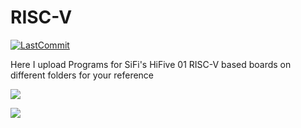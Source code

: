 # RISC-V

[![LastCommit](https://img.shields.io/github/last-commit/balaji303/Data.svg?style=social)](https://github.com/balaji303/Data/commits/master)

Here I upload Programs for SiFi's HiFive 01 RISC-V based boards on different folders for your reference

[![](https://badges.greenkeeper.io/nRFCloud/aws-lambda-logging.svg)](https://greenkeeper.io/)


<a href="https://opencollective.com/shields#backers" target="_blank"><img src="https://opencollective.com/shields/backers.svg?width=890"></a>

